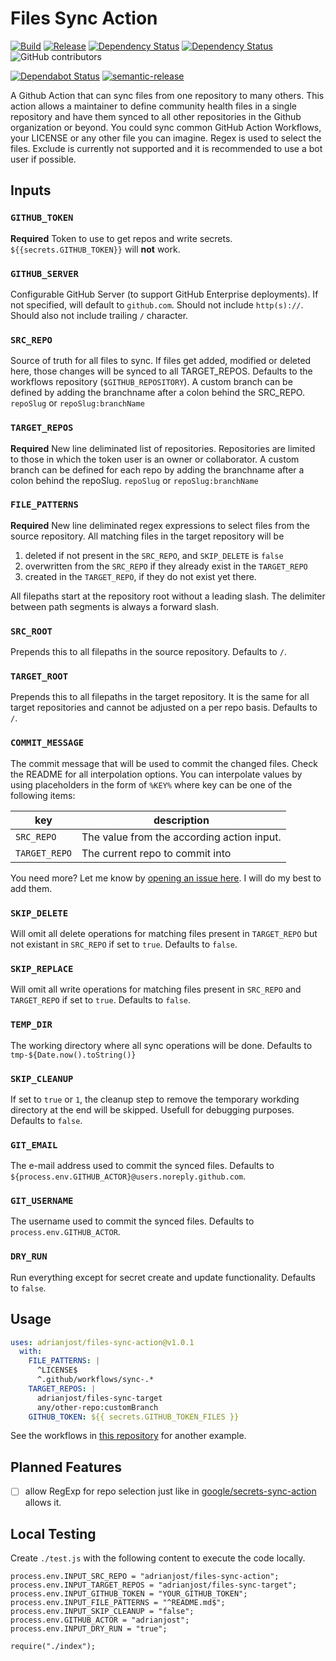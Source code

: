 # Files Sync Action

[![Build](https://github.com/adrianjost/files-sync-action/workflows/Build/badge.svg)](https://github.com/adrianjost/files-sync-action/actions?query=workflow%3ABuild) [![Release](https://github.com/adrianjost/files-sync-action/workflows/Release/badge.svg)](https://github.com/adrianjost/files-sync-action/actions?query=workflow%3ARelease) [![Dependency Status](https://david-dm.org/adrianjost/files-sync-action.svg)](https://david-dm.org/adrianjost/files-sync-action) [![Dependency Status](https://david-dm.org/adrianjost/files-sync-action/dev-status.svg)](https://david-dm.org/adrianjost/files-sync-action?type=dev) ![GitHub contributors](https://img.shields.io/github/contributors/adrianjost/files-sync-action?color=bright-green)

[![Dependabot Status](https://api.dependabot.com/badges/status?host=github&repo=adrianjost/files-sync-action)](https://dependabot.com) [![semantic-release](https://img.shields.io/badge/%20%20%F0%9F%93%A6%F0%9F%9A%80-semantic--release-e10079.svg)](https://github.com/semantic-release/semantic-release)

A Github Action that can sync files from one repository to many others. This action allows a maintainer to define community health files in a single repository and have them synced to all other repositories in the Github organization or beyond. You could sync common GitHub Action Workflows, your LICENSE or any other file you can imagine. Regex is used to select the files. Exclude is currently not supported and it is recommended to use a bot user if possible.

## Inputs

### `GITHUB_TOKEN`

**Required** Token to use to get repos and write secrets. `${{secrets.GITHUB_TOKEN}}` will **not** work.

### `GITHUB_SERVER`

Configurable GitHub Server (to support GitHub Enterprise deployments).  If not specified, will default to `github.com`. Should not include `http(s)://`.  Should also not include trailing `/` character.

### `SRC_REPO`

Source of truth for all files to sync. If files get added, modified or deleted here, those changes will be synced to all TARGET_REPOS. Defaults to the workflows repository (`$GITHUB_REPOSITORY`). A custom branch can be defined by adding the branchname after a colon behind the SRC_REPO. `repoSlug` or `repoSlug:branchName`

### `TARGET_REPOS`

**Required** New line deliminated list of repositories. Repositories are limited to those in which the token user is an owner or collaborator. A custom branch can be defined for each repo by adding the branchname after a colon behind the repoSlug. `repoSlug` or `repoSlug:branchName`

### `FILE_PATTERNS`

**Required** New line deliminated regex expressions to select files from the source repository. All matching files in the target repository will be

1. deleted if not present in the `SRC_REPO`, and `SKIP_DELETE` is `false`
2. overwritten from the `SRC_REPO` if they already exist in the `TARGET_REPO`
3. created in the `TARGET_REPO`, if they do not exist yet there.

All filepaths start at the repository root without a leading slash. The delimiter between path segments is always a forward slash.

### `SRC_ROOT`

Prepends this to all filepaths in the source repository. Defaults to `/`.

### `TARGET_ROOT`

Prepends this to all filepaths in the target repository. It is the same for all target repositories and cannot be adjusted on a per repo basis. Defaults to `/`.

### `COMMIT_MESSAGE`

The commit message that will be used to commit the changed files. Check the README for all interpolation options. You can interpolate values by using placeholders in the form of `%KEY%` where key can be one of the following items:

| key           | description                                |
| ------------- | ------------------------------------------ |
| `SRC_REPO`    | The value from the according action input. |
| `TARGET_REPO` | The current repo to commit into            |

You need more? Let me know by [opening an issue here](https://github.com/adrianjost/files-sync-action/issues/new). I will do my best to add them.

### `SKIP_DELETE`

Will omit all delete operations for matching files present in `TARGET_REPO` but not existant in `SRC_REPO` if set to `true`. Defaults to `false`.

### `SKIP_REPLACE`

Will omit all write operations for matching files present in `SRC_REPO` and `TARGET_REPO` if set to `true`. Defaults to `false`.

### `TEMP_DIR`

The working directory where all sync operations will be done. Defaults to `tmp-${Date.now().toString()}`

### `SKIP_CLEANUP`

If set to `true` or `1`, the cleanup step to remove the temporary workding directory at the end will be skipped. Usefull for debugging purposes. Defaults to `false`.

### `GIT_EMAIL`

The e-mail address used to commit the synced files. Defaults to `${process.env.GITHUB_ACTOR}@users.noreply.github.com`.

### `GIT_USERNAME`

The username used to commit the synced files. Defaults to `process.env.GITHUB_ACTOR`.

### `DRY_RUN`

Run everything except for secret create and update functionality. Defaults to `false`.

## Usage

```yaml
uses: adrianjost/files-sync-action@v1.0.1
  with:
    FILE_PATTERNS: |
      ^LICENSE$
      ^.github/workflows/sync-.*
    TARGET_REPOS: |
      adrianjost/files-sync-target
      any/other-repo:customBranch
    GITHUB_TOKEN: ${{ secrets.GITHUB_TOKEN_FILES }}
```

See the workflows in [this repository](https://github.com/adrianjost/.github) for another example.

## Planned Features

- [ ] allow RegExp for repo selection just like in [google/secrets-sync-action](https://github.com/google/secrets-sync-action) allows it.

## Local Testing

Create `./test.js` with the following content to execute the code locally.

```
process.env.INPUT_SRC_REPO = "adrianjost/files-sync-action";
process.env.INPUT_TARGET_REPOS = "adrianjost/files-sync-target";
process.env.INPUT_GITHUB_TOKEN = "YOUR_GITHUB_TOKEN";
process.env.INPUT_FILE_PATTERNS = "^README.md$";
process.env.INPUT_SKIP_CLEANUP = "false";
process.env.GITHUB_ACTOR = "adrianjost";
process.env.INPUT_DRY_RUN = "true";

require("./index");
```
